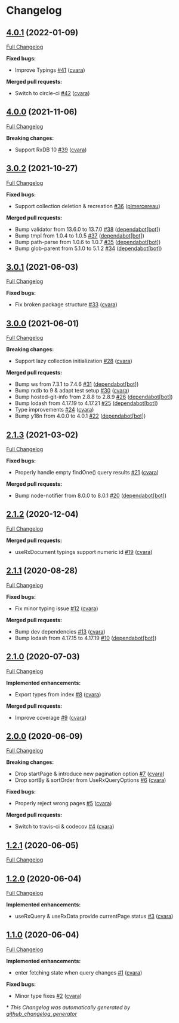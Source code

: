 # Changelog

## [4.0.1](https://github.com/cvara/rxdb-hooks/tree/4.0.1) (2022-01-09)

[Full Changelog](https://github.com/cvara/rxdb-hooks/compare/4.0.0...4.0.1)

**Fixed bugs:**

- Improve Typings [\#41](https://github.com/cvara/rxdb-hooks/pull/41) ([cvara](https://github.com/cvara))

**Merged pull requests:**

- Switch to circle-ci [\#42](https://github.com/cvara/rxdb-hooks/pull/42) ([cvara](https://github.com/cvara))

## [4.0.0](https://github.com/cvara/rxdb-hooks/tree/4.0.0) (2021-11-06)

[Full Changelog](https://github.com/cvara/rxdb-hooks/compare/3.0.2...4.0.0)

**Breaking changes:**

- Support RxDB 10 [\#39](https://github.com/cvara/rxdb-hooks/pull/39) ([cvara](https://github.com/cvara))

## [3.0.2](https://github.com/cvara/rxdb-hooks/tree/3.0.2) (2021-10-27)

[Full Changelog](https://github.com/cvara/rxdb-hooks/compare/3.0.1...3.0.2)

**Fixed bugs:**

- Support collection deletion & recreation [\#36](https://github.com/cvara/rxdb-hooks/pull/36) ([plmercereau](https://github.com/plmercereau))

**Merged pull requests:**

- Bump validator from 13.6.0 to 13.7.0 [\#38](https://github.com/cvara/rxdb-hooks/pull/38) ([dependabot[bot]](https://github.com/apps/dependabot))
- Bump tmpl from 1.0.4 to 1.0.5 [\#37](https://github.com/cvara/rxdb-hooks/pull/37) ([dependabot[bot]](https://github.com/apps/dependabot))
- Bump path-parse from 1.0.6 to 1.0.7 [\#35](https://github.com/cvara/rxdb-hooks/pull/35) ([dependabot[bot]](https://github.com/apps/dependabot))
- Bump glob-parent from 5.1.0 to 5.1.2 [\#34](https://github.com/cvara/rxdb-hooks/pull/34) ([dependabot[bot]](https://github.com/apps/dependabot))

## [3.0.1](https://github.com/cvara/rxdb-hooks/tree/3.0.1) (2021-06-03)

[Full Changelog](https://github.com/cvara/rxdb-hooks/compare/3.0.0...3.0.1)

**Fixed bugs:**

- Fix broken package structure [\#33](https://github.com/cvara/rxdb-hooks/pull/33) ([cvara](https://github.com/cvara))

## [3.0.0](https://github.com/cvara/rxdb-hooks/tree/3.0.0) (2021-06-01)

[Full Changelog](https://github.com/cvara/rxdb-hooks/compare/2.1.3...3.0.0)

**Breaking changes:**

- Support lazy collection initialization [\#28](https://github.com/cvara/rxdb-hooks/pull/28) ([cvara](https://github.com/cvara))

**Merged pull requests:**

- Bump ws from 7.3.1 to 7.4.6 [\#31](https://github.com/cvara/rxdb-hooks/pull/31) ([dependabot[bot]](https://github.com/apps/dependabot))
- Bump rxdb to 9 & adapt test setup [\#30](https://github.com/cvara/rxdb-hooks/pull/30) ([cvara](https://github.com/cvara))
- Bump hosted-git-info from 2.8.8 to 2.8.9 [\#26](https://github.com/cvara/rxdb-hooks/pull/26) ([dependabot[bot]](https://github.com/apps/dependabot))
- Bump lodash from 4.17.19 to 4.17.21 [\#25](https://github.com/cvara/rxdb-hooks/pull/25) ([dependabot[bot]](https://github.com/apps/dependabot))
- Type improvements [\#24](https://github.com/cvara/rxdb-hooks/pull/24) ([cvara](https://github.com/cvara))
- Bump y18n from 4.0.0 to 4.0.1 [\#22](https://github.com/cvara/rxdb-hooks/pull/22) ([dependabot[bot]](https://github.com/apps/dependabot))

## [2.1.3](https://github.com/cvara/rxdb-hooks/tree/2.1.3) (2021-03-02)

[Full Changelog](https://github.com/cvara/rxdb-hooks/compare/2.1.2...2.1.3)

**Fixed bugs:**

- Properly handle empty findOne\(\) query results [\#21](https://github.com/cvara/rxdb-hooks/pull/21) ([cvara](https://github.com/cvara))

**Merged pull requests:**

- Bump node-notifier from 8.0.0 to 8.0.1 [\#20](https://github.com/cvara/rxdb-hooks/pull/20) ([dependabot[bot]](https://github.com/apps/dependabot))

## [2.1.2](https://github.com/cvara/rxdb-hooks/tree/2.1.2) (2020-12-04)

[Full Changelog](https://github.com/cvara/rxdb-hooks/compare/2.1.1...2.1.2)

**Merged pull requests:**

- useRxDocument typings support numeric id [\#19](https://github.com/cvara/rxdb-hooks/pull/19) ([cvara](https://github.com/cvara))

## [2.1.1](https://github.com/cvara/rxdb-hooks/tree/2.1.1) (2020-08-28)

[Full Changelog](https://github.com/cvara/rxdb-hooks/compare/2.1.0...2.1.1)

**Fixed bugs:**

- Fix minor typing issue [\#12](https://github.com/cvara/rxdb-hooks/pull/12) ([cvara](https://github.com/cvara))

**Merged pull requests:**

- Bump dev dependencies [\#13](https://github.com/cvara/rxdb-hooks/pull/13) ([cvara](https://github.com/cvara))
- Bump lodash from 4.17.15 to 4.17.19 [\#10](https://github.com/cvara/rxdb-hooks/pull/10) ([dependabot[bot]](https://github.com/apps/dependabot))

## [2.1.0](https://github.com/cvara/rxdb-hooks/tree/2.1.0) (2020-07-03)

[Full Changelog](https://github.com/cvara/rxdb-hooks/compare/2.0.0...2.1.0)

**Implemented enhancements:**

- Export types from index [\#8](https://github.com/cvara/rxdb-hooks/pull/8) ([cvara](https://github.com/cvara))

**Merged pull requests:**

- Improve coverage [\#9](https://github.com/cvara/rxdb-hooks/pull/9) ([cvara](https://github.com/cvara))

## [2.0.0](https://github.com/cvara/rxdb-hooks/tree/2.0.0) (2020-06-09)

[Full Changelog](https://github.com/cvara/rxdb-hooks/compare/1.2.1...2.0.0)

**Breaking changes:**

- Drop startPage & introduce new pagination option [\#7](https://github.com/cvara/rxdb-hooks/pull/7) ([cvara](https://github.com/cvara))
- Drop sortBy & sortOrder from UseRxQueryOptions [\#6](https://github.com/cvara/rxdb-hooks/pull/6) ([cvara](https://github.com/cvara))

**Fixed bugs:**

- Properly reject wrong pages [\#5](https://github.com/cvara/rxdb-hooks/pull/5) ([cvara](https://github.com/cvara))

**Merged pull requests:**

- Switch to travis-ci & codecov [\#4](https://github.com/cvara/rxdb-hooks/pull/4) ([cvara](https://github.com/cvara))

## [1.2.1](https://github.com/cvara/rxdb-hooks/tree/1.2.1) (2020-06-05)

[Full Changelog](https://github.com/cvara/rxdb-hooks/compare/1.2.0...1.2.1)

## [1.2.0](https://github.com/cvara/rxdb-hooks/tree/1.2.0) (2020-06-04)

[Full Changelog](https://github.com/cvara/rxdb-hooks/compare/1.1.0...1.2.0)

**Implemented enhancements:**

- useRxQuery & useRxData provide currentPage status [\#3](https://github.com/cvara/rxdb-hooks/pull/3) ([cvara](https://github.com/cvara))

## [1.1.0](https://github.com/cvara/rxdb-hooks/tree/1.1.0) (2020-06-04)

[Full Changelog](https://github.com/cvara/rxdb-hooks/compare/1.0.0...1.1.0)

**Implemented enhancements:**

- enter fetching state when query changes [\#1](https://github.com/cvara/rxdb-hooks/pull/1) ([cvara](https://github.com/cvara))

**Fixed bugs:**

- Minor type fixes [\#2](https://github.com/cvara/rxdb-hooks/pull/2) ([cvara](https://github.com/cvara))



\* *This Changelog was automatically generated by [github_changelog_generator](https://github.com/github-changelog-generator/github-changelog-generator)*
